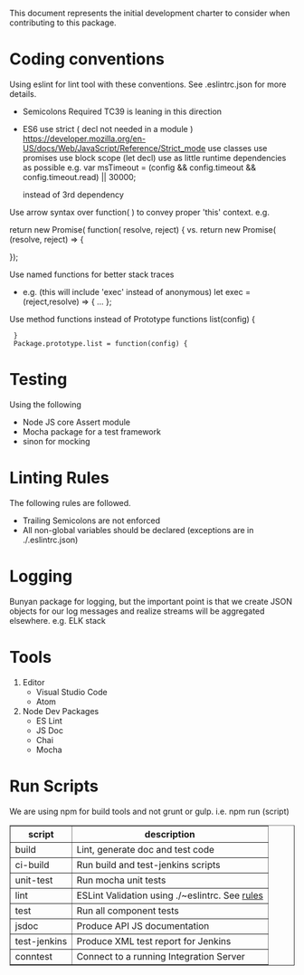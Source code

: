 This document represents the initial development charter to consider when contributing to this package.

# Coding conventions
Using eslint for lint tool with these conventions.
See .eslintrc.json for more details.

* Semicolons Required
TC39 is leaning in this direction

* ES6
use strict ( decl not needed in a module )
    https://developer.mozilla.org/en-US/docs/Web/JavaScript/Reference/Strict_mode
use classes
use promises
use block scope (let decl)
use as little runtime dependencies as possible
   e.g.
   var msTimeout = (config && config.timeout && config.timeout.read) || 30000;

   instead of 3rd dependency

Use arrow syntax over function( ) to convey proper 'this' context.
e.g.

return new Promise( function( resolve, reject) {
vs.
return new Promise( (resolve, reject) => {

  });


Use named functions for better stack traces
   - e.g.  (this will include 'exec' instead of anonymous)
   let exec = (reject,resolve) => {
      ...
   };

Use method functions instead of Prototype functions
     list(config) {

     }
     Package.prototype.list = function(config) {


# Testing
Using the following
 * Node JS core Assert module
 * Mocha package for a test framework
 * sinon for mocking

# Linting Rules
The following rules are followed.
* Trailing Semicolons are not enforced
* All non-global variables should be declared (exceptions are in ./.eslintrc.json)


# Logging
Bunyan package for logging, but the important point is that we create JSON objects for our
log messages and realize streams will be aggregated elsewhere. e.g. ELK stack

# Tools
1. Editor
   * Visual Studio Code
   * Atom
2. Node Dev Packages
   * ES Lint
   * JS Doc
   * Chai
   * Mocha 


# Run Scripts
We are using npm for build tools and not grunt or gulp. i.e. npm run (script)

[//]: # (Adding css rules for markdown seems a bit much...)

<table border="1">
    <tr>
    <th>script</th>
    <th>description</th>
    </tr>
    <td>build</td>
    <td>Lint, generate doc and test code</td>
    </tr>
    <tr>
    <td>ci-build</td>
    <td>Run build and test-jenkins scripts</td>
    </tr>
    <tr>
    <td>unit-test</td>
    <td>Run mocha unit tests</td>
    </tr>
    <tr>
    <td>lint</td>
    <td>ESLint Validation using ./~eslintrc. See <a href="http://eslint.org/docs/rules/">rules</a></td>
    </tr>
    <tr>
    <td>test</td>
    <td>Run all component tests</td>
    </tr>
    <tr>
    <td>jsdoc</td>
    <td>Produce API JS documentation</td>
    </tr>
    <tr>
    <td>test-jenkins</td>
    <td>Produce XML test report for Jenkins</td>
    </tr>
    <tr>
    <td>conntest</td>
    <td>Connect to a running Integration Server</td>
    </tr>
</table>